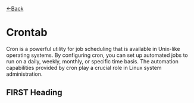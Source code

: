 [\<\-Back](http://euclid.nmu.edu:3000/ovoisine/CS326/wiki/???)

# Crontab
Cron is a powerful utility for job scheduling that is available in Unix-like operating systems. By configuring cron, you can set up automated jobs to run on a daily, weekly, monthly, or specific time basis. The automation capabilities provided by cron play a crucial role in Linux system administration.<br>

## FIRST Heading



